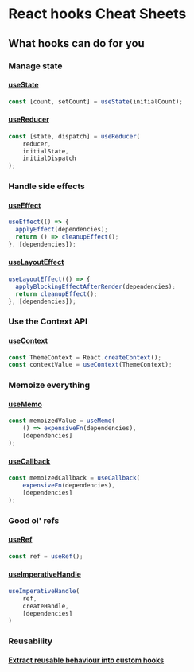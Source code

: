 # React hooks Cheat Sheets

## What hooks can do for you

### Manage state

#### [useState](/docs/useState.md)

```javascript
const [count, setCount] = useState(initialCount);
```

#### [useReducer](/docs/useReducer.md)

```javascript
const [state, dispatch] = useReducer(
    reducer, 
    initialState, 
    initialDispatch
);
```

### Handle side effects

#### [useEffect](/docs/useEffect.md)

```javascript
useEffect(() => {
  applyEffect(dependencies);
  return () => cleanupEffect();
}, [dependencies]);
```

#### [useLayoutEffect](/docs/useLayoutEffect.md)

```javascript
useLayoutEffect(() => {
  applyBlockingEffectAfterRender(dependencies);
  return cleanupEffect();
}, [dependencies]);
```

### Use the Context API

#### [useContext](/docs/useContext.md)
```javascript
const ThemeContext = React.createContext();
const contextValue = useContext(ThemeContext);
```

### Memoize everything

#### [useMemo](/docs/useMemo.md)
```javascript
const memoizedValue = useMemo(
    () => expensiveFn(dependencies), 
    [dependencies]  
);
```

#### [useCallback](/docs/useCallback.md)
```javascript
const memoizedCallback = useCallback(
    expensiveFn(dependencies), 
    [dependencies]
);
```

### Good ol' refs

#### [useRef](/docs/useRef.md)
```javascript
const ref = useRef();
```

#### [useImperativeHandle](/docs/useImperativeHandle.md)

```javascript
useImperativeHandle(
    ref, 
    createHandle, 
    [dependencies]
)
```

### Reusability

#### [Extract reusable behaviour into custom hooks](/docs/customHooks.md)
